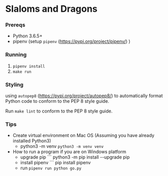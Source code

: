 # Slaloms and Dragons


### Prereqs

- Python 3.6.5+
- pipenv (setup `pipenv` (https://pypi.org/project/pipenv/) )

### Running

1. `pipenv install`
2. `make run`

### Styling
using `autopep8` (https://pypi.org/project/autopep8/) to automatically format Python code to conform to the PEP 8 style guide. 

Run `make lint`  to conform to the PEP 8 style guide.

### Tips
- Create virtual environment on Mac OS (Assuming you have already installed Python3)
    - python3 -m venv <name of environment> ``` python3 -m venv venv ```
- How to run a program if you are on Windows platform
    - upgrade pip ``` python3 -m pip install --upgrade pip
    - install pipenv ``` pip install pipenv
    - run ``` pipenv run python go.py ```